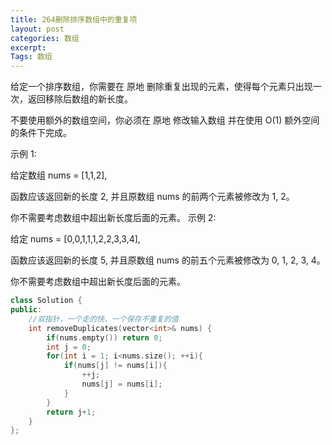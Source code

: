 ```yaml
---
title: 264删除排序数组中的重复项
layout: post
categories: 数组
excerpt: 
Tags: 数组
---
```


给定一个排序数组，你需要在 原地 删除重复出现的元素，使得每个元素只出现一次，返回移除后数组的新长度。

不要使用额外的数组空间，你必须在 原地 修改输入数组 并在使用 O(1) 额外空间的条件下完成。

 

示例 1:

给定数组 nums = [1,1,2], 

函数应该返回新的长度 2, 并且原数组 nums 的前两个元素被修改为 1, 2。 

你不需要考虑数组中超出新长度后面的元素。
示例 2:

给定 nums = [0,0,1,1,1,2,2,3,3,4],

函数应该返回新的长度 5, 并且原数组 nums 的前五个元素被修改为 0, 1, 2, 3, 4。

你不需要考虑数组中超出新长度后面的元素。

```c++
class Solution {
public:
  	//双指针，一个走的快，一个保存不重复的值
    int removeDuplicates(vector<int>& nums) {
        if(nums.empty()) return 0;
        int j = 0;
        for(int i = 1; i<nums.size(); ++i){
            if(nums[j] != nums[i]){
                ++j;
                nums[j] = nums[i];
            }
        }
        return j+1;
    }
};
```

